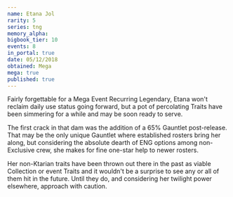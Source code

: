 ```yaml
---
name: Etana Jol
rarity: 5
series: tng
memory_alpha:
bigbook_tier: 10
events: 8
in_portal: true
date: 05/12/2018
obtained: Mega
mega: true
published: true
---
```


Fairly forgettable for a Mega Event Recurring Legendary, Etana won't reclaim daily use status going forward, but a pot of percolating Traits have been simmering for a while and may be soon ready to serve.

The first crack in that dam was the addition of a 65% Gauntlet post-release. That may be the only unique Gauntlet where established rosters bring her along, but considering the absolute dearth of ENG options among non-Exclusive crew, she makes for fine one-star help to newer rosters.

Her non-Ktarian traits have been thrown out there in the past as viable Collection or event Traits and it wouldn't be a surprise to see any or all of them hit in the future. Until they do, and considering her twilight power elsewhere, approach with caution.
